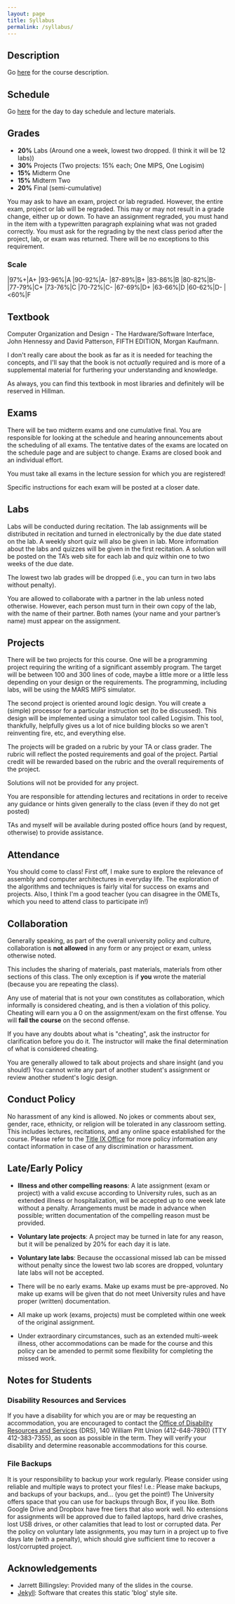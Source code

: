 ```yaml
---
layout: page
title: Syllabus
permalink: /syllabus/
---
```


## Description

Go [here](/about) for the course description.

## Schedule

Go [here](/schedule) for the day to day schedule and lecture materials.

## Grades

* **20%** Labs (Around one a week, lowest two dropped. (I think it will be 12 labs))
* **30%** Projects (Two projects: 15% each; One MIPS, One Logisim)
* **15%** Midterm One
* **15%** Midterm Two
* **20%** Final (semi-cumulative)

You may ask to have an exam, project or lab regraded. However, the entire exam, project or lab will be regraded. This may or may not result in a grade change, either up or down. To have an assignment regraded, you must hand in the item with a typewritten paragraph explaining what was not graded correctly. You must ask for the regrading by the next class period after the project, lab, or exam was returned. There will be no exceptions to this requirement.

### Scale

|97%+|A+
|93-96%|A
|90-92%|A-
|87-89%|B+
|83-86%|B
|80-82%|B-
|77-79%|C+
|73-76%|C
|70-72%|C-
|67-69%|D+
|63-66%|D
|60-62%|D-
|<60%|F


## Textbook

Computer Organization and Design - The Hardware/Software Interface, John Hennessy and David Patterson, FIFTH EDITION, Morgan Kaufmann.

I don't really care about the book as far as it is needed for teaching the concepts, and I'll say that the book is not *actually* required and is more of a supplemental material for furthering your understanding and knowledge.

As always, you can find this textbook in most libraries and definitely will be reserved in Hillman.

## Exams

There will be two midterm exams and one cumulative final.
You are responsible for looking at the schedule and hearing announcements about the scheduling of all exams.
The tentative dates of the exams are located on the schedule page and are subject to change.
Exams are closed book and an individual effort.

You must take all exams in the lecture session for which you are registered!

Specific instructions for each exam will be posted at a closer date.

## Labs

Labs will be conducted during recitation. The lab assignments will be distributed in recitation and turned in electronically by the due date stated on the lab. A weekly short quiz will also be given in lab. More information about the labs and quizzes will be given in the first recitation. A solution will be posted on the TA’s web site for each lab and quiz within one to two weeks of the due date.

The lowest two lab grades will be dropped (i.e., you can turn in two labs without penalty).

You are allowed to collaborate with a partner in the lab unless noted otherwise. However, each person must turn in their own copy of the lab, with the name of their partner. Both names (your name and your partner’s name) must appear on the assignment.

## Projects

There will be two projects for this course.
One will be a programming project requiring the writing of a significant assembly program.
The target will be between 100 and 300 lines of code, maybe a little more or a little less depending on your design or the requirements.
The programming, including labs, will be using the MARS MIPS simulator.

The second project is oriented around logic design.
You will create a (simple) processor for a particular instruction set (to be discussed).
This design will be implemented using a simulator tool called Logisim.
This tool, thankfully, helpfully gives us a lot of nice building blocks so we aren't reinventing fire, etc, and everything else.

The projects will be graded on a rubric by your TA or class grader.
The rubric will reflect the posted requirements and goal of the project.
Partial credit will be rewarded based on the rubric and the overall requirements of the project.

Solutions will not be provided for any project.

You are responsible for attending lectures and recitations in order to receive any guidance or hints given generally to the class (even if they do not get posted)

TAs and myself will be available during posted office hours (and by request, otherwise) to provide assistance.

## Attendance

You should come to class!
First off, I make sure to explore the relevance of assembly and computer architectures in everyday life.
The exploration of the algorithms and techniques is fairly vital for success on exams and projects.
Also, I think I'm a good teacher (you can disagree in the OMETs, which you need to attend class to participate in!)

## Collaboration

Generally speaking, as part of the overall university policy and culture, collaboration is **not allowed** in any form or any project or exam, unless otherwise noted.

This includes the sharing of materials, past materials, materials from other sections of this class. The only exception is if **you** wrote the material (because you are repeating the class).

Any use of material that is not your own constitutes as collaboration, which informally is considered cheating, and is then a violation of this policy.
Cheating will earn you a 0 on the assignment/exam on the first offense. You will **fail the course** on the second offense.

If you have any doubts about what is "cheating", ask the instructor for clarification before you do it. The instructor will make the final determination of what is considered cheating.

You are generally allowed to talk about projects and share insight (and you should!) You cannot write any part of another student's assignment or review another student's logic design.

## Conduct Policy

No harassment of any kind is allowed.
No jokes or comments about sex, gender, race, ethnicity, or religion will be tolerated in any classroom setting.
This includes lectures, recitations, and any online space established for the course.
Please refer to the [Title IX Office](https://www.titleix.pitt.edu/) for more policy information any contact information in case of any discrimination or harassment.

## Late/Early Policy

* **Illness and other compelling reasons**: A late assignment (exam or project) with a valid excuse according to University rules, such as an extended illness or hospitalization, will be accepted up to one week late without a penalty. Arrangements must be made in advance when possible; written documentation of the compelling reason must be provided.

* **Voluntary late projects**: A project may be turned in late for any reason, but it will be penalized by 20% for each day it is late.

* **Voluntary late labs**: Because the occassional missed lab can be missed without penalty since the lowest two lab scores are dropped, voluntary late labs will not be accepted.

* There will be no early exams. Make up exams must be pre-approved. No make up exams will be given that do not meet University rules and have proper (written) documentation.

* All make up work (exams, projects) must be completed within one week of the original assignment.

* Under extraordinary circumstances, such as an extended multi-week illness, other accommodations can be made for the course and this policy can be amended to permit some flexibility for completing the missed work.

## Notes for Students

### Disability Resources and Services

If you have a disability for which you are or may be requesting an accommodation, you are encouraged to contact the [Office of Disability Resources and Services](https://www.studentaffairs.pitt.edu/drs/) (DRS), 140 William Pitt Union (412-648-7890) (TTY 412-383-7355), as soon as possible in the term. They will verify your disability and determine reasonable accommodations for this course.

### File Backups

It is your responsibility to backup your work regularly. Please consider using reliable and multiple ways to protect your files! I.e.: Please make backups, and backups of your backups, and… (you get the point!) The University offers space that you can use for backups through Box, if you like. Both Google Drive and Dropbox have free tiers that also work well. No extensions for assignments will be approved due to failed laptops, hard drive crashes, lost USB drives, or other calamities that lead to lost or corrupted data. Per the policy on voluntary late assignments, you may turn in a project up to five days late (with a penalty), which should give sufficient time to recover a lost/corrupted project.

## Acknowledgements

* Jarrett Billingsley: Provided many of the slides in the course.
* [Jekyll](https://jekyllrb.com): Software that creates this static 'blog' style site.
